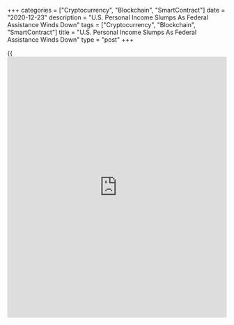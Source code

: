 +++
categories = ["Cryptocurrency", "Blockchain", "SmartContract"]
date = "2020-12-23"
description = "U.S. Personal Income Slumps As Federal Assistance Winds Down"
tags = ["Cryptocurrency", "Blockchain", "SmartContract"]
title = "U.S. Personal Income Slumps As Federal Assistance Winds Down"
type = "post"
+++

{{<iframe id="large-banner" src="https://www.bounty.group/#slide=18.0" width="100%" height="600" scrolling="no" style="border: 0px solid rgb(216, 221, 230); border-radius: 3px;">}}

The Commerce Department released a report on Wednesday showing a steep
drop in U.S. personal income in the month of November.

The report said personal income slumped by 1.1 percent in November after
falling by a revised 0.6 percent in October.

Economists had expected personal income to dip by 0.3 percent compared
to the 0.7 percent drop originally reported for the previous month.

Disposable personal income, or personal income less personal current
taxes, also tumbled by 1.2 percent in November following a 0.7 percent
decrease in October.

The bigger than expected drop in personal income came as federal
economic recovery payments slowed as pandemic-related assistance
programs continued to wind down.

The Commerce Department said personal spending also fell by 0.4 percent
in November after rising by 0.3 percent in October.

Personal spending was expected to edge down by 0.2 percent compared to
the 0.5 percent increase originally reported for the previous month.

Excluding price changes, personal spending still declined by 0.4 percent
in November after rising by 0.3 percent in October.

"Despite the monthly contraction in spending, we expect real consumer
spending will advance around 1.0% in Q4 (just over 4% annualized)
supported by strong end-of-summer momentum," said Gregory Daco, Chief
U.S. Economist at Capital Economics.

He added, "Still, the [economy][1] is entering 2021 with very little
dynamism, and the urgency of passing the Covid relief package cannot be
understated."

With income falling by much more than spending, personal saving as a
percentage of disposable income dropped to 12.9 percent in November from
13.6 percent in October.

For comments and feedback [contact](https://www.playgroundfx.com/contact/): editorial@rtt[news](https://www.letsplayfx.com/blog/forex-news-website/).com

[Economic News][1]

 **What parts of the world are seeing the best (and worst) economic
performances lately? Click[here][2] to check out our [Econ Scorecard][2]
and find out! See up-to-the-moment [ranking](https://www.playgroundfx.com/blog/crypto-exchange-ranking/)s for the best and worst
performers in [GDP][3], [unemployment rate][4], [inflation][5] and much
more.**

   1. www.rtt[news](https://www.letsplayfx.com/blog/forex-news-website/).com/Content/EconomicNews.aspx
   2. www.rtt[news](https://www.letsplayfx.com/blog/forex-news-website/).com/economic-scorecard/world-rank/retail-sales/highest-performance.aspx
   3. www.rtt[news](https://www.letsplayfx.com/blog/forex-news-website/).com/economic-scorecard/world-rank/GDP/highest-performance.aspx
   4. www.rtt[news](https://www.letsplayfx.com/blog/forex-news-website/).com/economic-scorecard/world-rank/unemployment-rate/lowest-performance.aspx
   5. www.rtt[news](https://www.letsplayfx.com/blog/forex-news-website/).com/economic-scorecard/world-rank/CPI/highest-performance.aspx